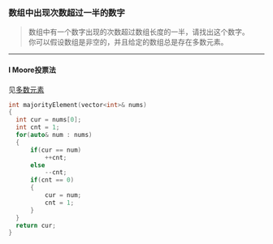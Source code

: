 ### 数组中出现次数超过一半的数字

> 数组中有一个数字出现的次数超过数组长度的一半，请找出这个数字。  
> 你可以假设数组是非空的，并且给定的数组总是存在多数元素。  

----------

#### I Moore投票法

见[多数元素](./%230169%20Majority%20Element%20多数元素.md)

```cpp
int majorityElement(vector<int>& nums) 
{
  int cur = nums[0];
  int cnt = 1;
  for(auto& num : nums)
  {
      if(cur == num)
          ++cnt;
      else
          --cnt;
      if(cnt == 0)
      {
          cur = num;
          cnt = 1;
      }
  }
  return cur;
}
```

